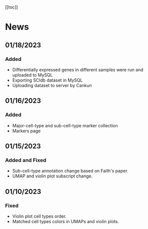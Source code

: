 [[toc]]

# News

## 01/18/2023

### Added

- Differentially expressed genes in different samples were run and uploaded to MySQL
- Exporting SCIdb dataset in MySQL
- Uploading dataset to server by Cankun

## 01/16/2023

### Added

- Major-cell-type and sub-cell-type marker collection
- Markers page

## 01/15/2023

### Added and Fixed

- Sub-cell-type annotation change based on Faith's paper.
- UMAP and violin plot subscript change.

## 01/10/2023

### Fixed

- Violin plot cell types order.
- Matched cell types colors in UMAPs and violin plots.
